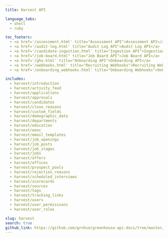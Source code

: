```yaml
---
title: Harvest API

language_tabs:
  - shell
  - ruby

toc_footers:
  - <a href='/assessment.html' title="Assessment API">Assessment API</a>
  - <a href='/audit-log.html' title="Audit Log API">Audit Log API</a>
  - <a href='/candidate-ingestion.html' title="Ingestion API">Ingestion API</a>
  - <a href="/job-board.html" title="Job Board API">Job Board API</a>
  - <a href='/gho.html' title="Onboarding API">Onboarding API</a>
  - <a href='/webhooks.html' title="Recruiting Webhooks">Recruiting Webhooks</a>
  - <a href='/onboarding_webhooks.html' title="Onboarding Webhooks">Onboarding Webhooks</a>

includes:
  - harvest/introduction
  - harvest/activity_feed
  - harvest/applications
  - harvest/approvals
  - harvest/candidates
  - harvest/close_reasons
  - harvest/custom_fields
  - harvest/demographic_data
  - harvest/departments
  - harvest/education
  - harvest/eeoc
  - harvest/email_templates
  - harvest/job_openings
  - harvest/job_posts
  - harvest/job_stages
  - harvest/jobs
  - harvest/offers
  - harvest/offices
  - harvest/prospect_pools
  - harvest/rejection_reasons
  - harvest/scheduled_interviews
  - harvest/scorecards
  - harvest/sources
  - harvest/tags
  - harvest/tracking_links
  - harvest/users
  - harvest/user_permissions
  - harvest/user_roles

slug: harvest
search: true
github_link: https://github.com/grnhse/greenhouse-api-docs/tree/master/source/includes/harvest
---
```

